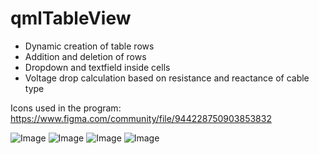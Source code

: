 # qmlTableView

- Dynamic creation of table rows
- Addition and deletion of rows
- Dropdown and textfield inside cells
- Voltage drop calculation based on resistance and reactance of cable type

Icons used in the program: https://www.figma.com/community/file/944228750903853832

![Image](https://github.com/user-attachments/assets/d1b3b17c-e932-4652-96c0-a190a8cc5253)
![Image](https://github.com/user-attachments/assets/a0e3b5b6-f4b4-454a-8bd6-23f29f521686)
![Image](https://github.com/user-attachments/assets/04bacd55-b5bf-4224-bf21-905356c380d3)
![Image](https://github.com/user-attachments/assets/cd549939-6bf0-41da-abc6-857256ca8607)